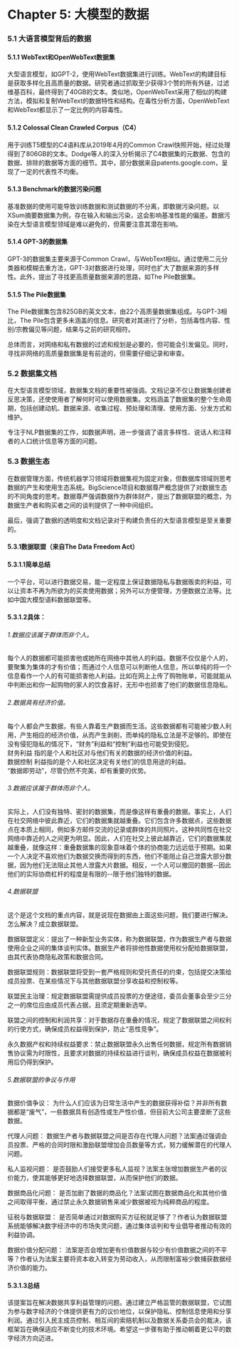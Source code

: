 # Chapter 5: 大模型的数据

### 5.1 大语言模型背后的数据

#### 5.1.1 WebText和OpenWebText数据集
大型语言模型，如GPT-2，使用WebText数据集进行训练。WebText的构建目标是获取多样化且高质量的数据。研究者通过抓取至少获得3个赞的所有外链，过滤维基百科，最终得到了40GB的文本。类似地，OpenWebText采用了相似的构建方法，模拟和复制WebText的数据特性和结构。在毒性分析方面，OpenWebText和WebText都显示了一定比例的内容毒性。

#### 5.1.2 Colossal Clean Crawled Corpus（C4）
用于训练T5模型的C4语料库从2019年4月的Common Crawl快照开始，经过处理得到了806GB的文本。Dodge等人的深入分析揭示了C4数据集的元数据、包含的数据、排除的数据等方面的细节。其中，部分数据来自patents.google.com，呈现了一定的代表性不均衡。

#### 5.1.3 Benchmark的数据污染问题
基准数据的使用可能导致训练数据和测试数据的不分离，即数据污染问题。以XSum摘要数据集为例，存在输入和输出污染，这会影响基准性能的偏差。数据污染在大型语言模型领域是难以避免的，但需要注意其潜在影响。

#### 5.1.4 GPT-3的数据集
GPT-3的数据集主要来源于Common Crawl，与WebText相似。通过使用二元分类器和模糊去重方法，GPT-3对数据进行处理，同时也扩大了数据来源的多样性。此外，提出了寻找更高质量数据来源的思路，如The Pile数据集。

#### 5.1.5 The Pile数据集
The Pile数据集包含825GB的英文文本，由22个高质量数据集组成。与GPT-3相比，The Pile包含更多未涵盖的信息。研究者对其进行了分析，包括毒性内容、性别/宗教偏见等问题，结果与之前的研究相符。

总体而言，对网络和私有数据的过滤和规划是必要的，但可能会引发偏见。同时，寻找非网络的高质量数据集是有前途的，但需要仔细记录和审查。

### 5.2 数据集文档

在大型语言模型领域，数据集文档的重要性被强调。文档记录不仅让数据集创建者反思决策，还使使用者了解何时可以使用数据集。文档涵盖了数据集的整个生命周期，包括创建动机、数据来源、收集过程、预处理和清理、使用方面、分发方式和维护。

专注于NLP数据集的工作，如数据声明，进一步强调了语言多样性、说话人和注释者的人口统计信息等方面的问题。

### 5.3 数据生态

在数据管理方面，传统机器学习领域将数据集视为固定对象，但数据库领域则思考数据的产生和使用生态系统。BigScience项目和数据尊严概念提供了对数据生态的不同角度的思考。数据尊严强调数据作为群体财产，提出了数据联盟的概念，为数据生产者和购买者之间的谈判提供了一种中间组织。

最后，强调了数据的透明度和文档记录对于构建负责任的大型语言模型是至关重要的。

#### 5.3.1数据联盟（来自The Data Freedom Act）

#### 5.3.1.1简单总结
一个平台，可以进行数据交易，能一定程度上保证数据隐私与数据贩卖的利益，可以让资本不再为所欲为的买卖使用数据；另外可以方便管理，方便数据立法等。比如中国大模型语料数据联盟等。

#### 5.3.1.2具体：

###### 1.数据应该属于群体而非个人。  
每个人的数据都可能损害他或她所在网络中其他人的利益。数据不仅仅是个人的，要聚集为集体的才有价值；而通过个人信息可以判断他人信息，所以单纯的将一个信息看作一个人的有可能损害他人利益。比如在网上上传了购物账单，可能就能从中判断出和你一起购物的家人的饮食喜好，无形中也损害了他们的数据信息隐私。

###### 2.数据具有经济价值。
每个人都会产生数据，有些人靠着生产数据而生活。这些数据都有可能被少数人利用，产生相应的经济价值，从而产生剥削，而单纯的隐私立法是不足够的。即使在没有侵犯隐私的情况下，“财务”利益和“控制”利益也可能受到侵犯。  
财务利益 指的是个人和社区对与他们有关的数据的经济价值的利益。  
数据控制 利益指的是个人和社区决定有关他们的信息用途的利益。  
“数据即劳动”，尽管仍然不完美，却有重要的优势。

###### 3.数据应该属于群体而非个人。
实际上，人们没有独特、密封的数据集，而是像这样有重叠的数据。事实上，人们在社交网络中彼此靠近，它们的数据集就越重叠。它们包含许多数据点，这些数据点在本质上相同，例如多方邮件交流的记录或群体的共同照片。这种共同性在社交网络中靠近的人之间更为明显。因此，人们在社交上彼此越靠近，它们的数据集就越重叠，就像这样：重叠数据集的现象意味着个体的协商能力远远低于预期。如果一个人决定不喜欢他们为数据交换而得到的东西，他们不能阻止自己泄露大部分数据，因为他们无法阻止其他人泄露大片数据。相反，一个人可以撤回的数据--因此他们的实际协商杠杆的程度是有限的--限于他们独特的数据。

###### 4.数据联盟  
这个是这个文档的重点内容，就是说现在数据由上面这些问题，我们要进行解决。怎么解决？成立数据联盟。

数据联盟定义：提出了一种新型业务实体，称为数据联盟，作为数据生产者与数据使用企业之间的集体谈判实体。数据生产者将排他性数据使用权分配给数据联盟，由其代表协商隐私政策和数据合同。

数据联盟规则：数据联盟将受到一套严格规则和受托责任的约束，包括提交决策给成员投票、在某些情况下与其他数据联盟分享收益和控制权等。

联盟民主治理：规定数据联盟需提供成员投票的方便途径，委员会董事会至少三分之一的席位应由成员代表占据，且须定期重新选举。

联盟之间的控制和利润共享：对于数据存在重叠的情况，规定了数据联盟之间权利的行使方式，确保成员权益得到保护，防止“恶性竞争”。

永久数据产权和持续权益要求：禁止数据联盟永久出售任何数据，规定所有数据销售协议需为时限性，且要求对数据的持续权益进行谈判，确保成员权益在数据被利用后仍得到保护。

###### 5.数据联盟的争议与作用   
数据价值争议： 为什么人们应该为日常生活中产生的数据获得补偿？并非所有数据都是“废气”，一些数据具有创造性或生产性价值，但目前大公司主要垄断了这些数据。

代理人问题： 数据生产者与数据联盟之间是否存在代理人问题？法案通过强调会员投票、严格的合同时限和激励联盟增加会员数量等方式，努力缓解潜在的代理人问题。

私人监视问题： 是否鼓励人们接受更多私人监视？法案主张增加数据生产者的议价能力，使其能够更好地选择数据联盟，从而保护他们的数据。

数据商品化问题： 是否加剧了数据的商品化？法案试图在数据商品化和其他价值之间取得平衡，通过禁止永久数据销售来减少数据被视为纯粹商品的程度。

征税与数据联盟： 是否简单通过对数据购买方征税就足够了？作者认为数据联盟系统能够解决数字经济中的市场失灵问题，通过集体谈判和专业倡导者推动有效的利益协调。

数据价值分配问题： 法案是否会增加更有价值数据与较少有价值数据之间的不平等？作者认为法案主要将资本收入转变为劳动收入，从而限制富裕少数捕获数据经济价值的能力。

#### 5.3.1.3总结
该提案旨在解决数据共享利益管理的问题。通过建立严格监管的数据联盟，它试图为参与数字经济的个体提供更有力的议价地位，以保护隐私、控制信息使用和分享利润。通过引入民主成员控制、相互间的索赔机制以及数据关系委员会的裁决，该框架旨在确保适应不断变化的技术环境。希望这一步骤有助于推动朝着更公平的数字经济方向迈进。